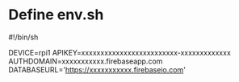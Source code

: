# Define env.sh

#!/bin/sh

DEVICE=rpi1
APIKEY=xxxxxxxxxxxxxxxxxxxxxxxxx-xxxxxxxxxxxxx
AUTHDOMAIN=xxxxxxxxxxx.firebaseapp.com
DATABASEURL='https://xxxxxxxxxxx.firebaseio.com'